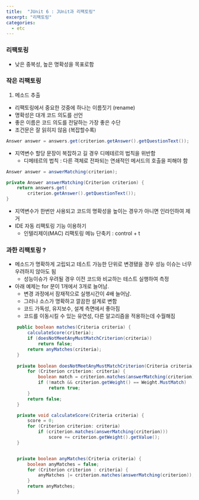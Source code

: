 ```yaml
---
title:  "JUnit 6 : JUnit과 리팩토링"
excerpt: "리팩토링"
categories:
  - etc
---
```

### 리팩토링
+ 낮은 중복성, 높은 명확성을 목표로함

### 작은 리팩토링
1. 메소드 추출
+ 리팩토링에서 중요한 것중에 하나는 이름짓기 (rename)
+ 명확성은 대개 코드 의도를 선언
+ 좋은 이름은 코드 의도를 전달하는 가장 좋은 수단
+ 조건문은 잘 읽히지 않음 (복잡할수록)

```java
Answer answer = answers.get(criterion.getAnswer().getQuestionText());
```
+ 지역변수 할당 문장이 복잡하고 길 경우 디메테르의 법칙을 위반함
  + 디메테르의 법칙 : 다른 객체로 전파되는 연쇄적인 메서드의 호출을 피해야 함

```java
Answer answer = answerMatching(criterion);

private Answer answerMatching(Criterion criterion) {
    return answers.get(
        criterion.getAnswer().getQuestionText());
}
```

+ 지역변수가 한번만 사용되고 코드의 명확성을 높이는 경우가 아니면 인라인하여 제거
+ IDE 자동 리팩토링 기능 이용하기
  + 인텔리제이(MAC) 리팩토링 메뉴 단축키 : control + t

### 과한 리팩토링 ?
+ 메소드가 명확하게 고립되고 테스트 가능한 단위로 변경됐을 경우 성능 이슈는 너무 우려하지 않아도 됨
  + 성능이슈가 우려될 경우 이전 코드와 비교하는 테스트 실행하여 측정
+ 아래 예제는 for 문이 1개에서 3개로 늘어남.
  + 변경 과정에서 잠재적으로 실행시간이 4배 늘어남.
  + 그러나 소스가 명확하고 깔끔한 설계로 변함
  + 코드 가독성, 유지보수, 설계 측면에서 좋아짐
  + 코드를 이동시킬 수 있는 유연성, 다른 알고리즘을 적용하는데 수월해짐

```java
    public boolean matches(Criteria criteria) {
        calculateScore(criteria);
        if (doesNotMeetAnyMustMatchCriterion(criteria))
            return false;
        return anyMatches(criteria);
    }
        
    private boolean doesNotMeetAnyMustMatchCriterion(Criteria criteria) {
        for (Criterion criterion: criteria) {
            boolean match = criterion.matches(answerMatching(criterion));
            if (!match && criterion.getWeight() == Weight.MustMatch)
                return true;
        }
        return false;
    }

    private void calculateScore(Criteria criteria) {
        score = 0;
        for (Criterion criterion: criteria)
            if (criterion.matches(answerMatching(criterion)))
                score += criterion.getWeight().getValue();
    }


    private boolean anyMatches(Criteria criteria) {
        boolean anyMatches = false;
        for (Criterion criterion : criteria) {
            anyMatches |= criterion.matches(answerMatching(criterion));
        }
        return anyMatches;
    }
```